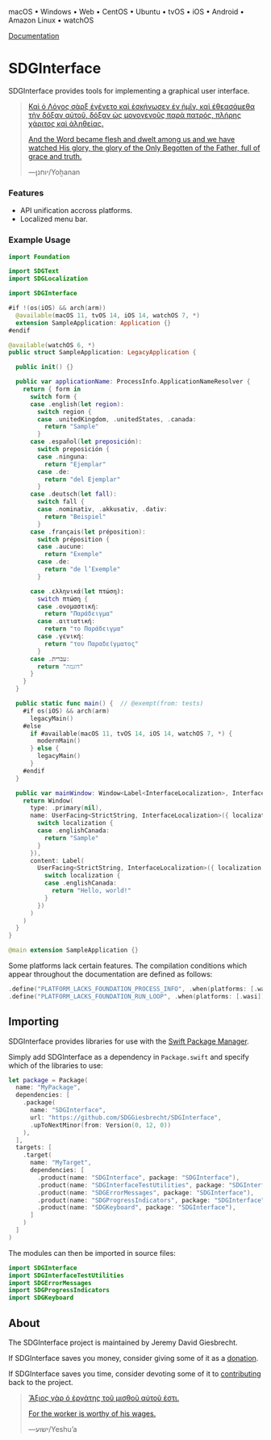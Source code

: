 <!--
 README.md

 This source file is part of the SDGInterface open source project.
 https://sdggiesbrecht.github.io/SDGInterface

 Copyright ©2018–2021 Jeremy David Giesbrecht and the SDGInterface project contributors.

 Soli Deo gloria.

 Licensed under the Apache Licence, Version 2.0.
 See http://www.apache.org/licenses/LICENSE-2.0 for licence information.
 -->

macOS • Windows • Web • CentOS • Ubuntu • tvOS • iOS • Android • Amazon Linux • watchOS

[Documentation](https://sdggiesbrecht.github.io/SDGInterface/%F0%9F%87%A8%F0%9F%87%A6EN)

# SDGInterface

SDGInterface provides tools for implementing a graphical user interface.

> [Καὶ ὁ Λόγος σὰρξ ἐγένετο καὶ ἐσκήνωσεν ἐν ἡμῖν, καὶ ἐθεασάμεθα τὴν δόξαν αὐτοῦ, δόξαν ὡς μονογενοῦς παρὰ πατρός, πλήρης χάριτος καὶ ἀληθείας.](https://www.biblegateway.com/passage/?search=John+1&version=SBLGNT;NIV)
>
> [And the Word became flesh and dwelt among us and we have watched His glory, the glory of the Only Begotten of the Father, full of grace and truth.](https://www.biblegateway.com/passage/?search=John+1&version=SBLGNT;NIV)
>
> ―‎יוחנן⁩/Yoẖanan

### Features

- API unification accross platforms.
- Localized menu bar.

### Example Usage

```swift
import Foundation

import SDGText
import SDGLocalization

import SDGInterface

#if !(os(iOS) && arch(arm))
  @available(macOS 11, tvOS 14, iOS 14, watchOS 7, *)
  extension SampleApplication: Application {}
#endif

@available(watchOS 6, *)
public struct SampleApplication: LegacyApplication {

  public init() {}

  public var applicationName: ProcessInfo.ApplicationNameResolver {
    return { form in
      switch form {
      case .english(let region):
        switch region {
        case .unitedKingdom, .unitedStates, .canada:
          return "Sample"
        }
      case .español(let preposición):
        switch preposición {
        case .ninguna:
          return "Ejemplar"
        case .de:
          return "del Ejemplar"
        }
      case .deutsch(let fall):
        switch fall {
        case .nominativ, .akkusativ, .dativ:
          return "Beispiel"
        }
      case .français(let préposition):
        switch préposition {
        case .aucune:
          return "Exemple"
        case .de:
          return "de l’Exemple"
        }

      case .ελληνικά(let πτώση):
        switch πτώση {
        case .ονομαστική:
          return "Παράδειγμα"
        case .αιτιατική:
          return "το Παράδειγμα"
        case .γενική:
          return "του Παραδείγματος"
        }
      case .עברית:
        return "דוגמה"
      }
    }
  }

  public static func main() {  // @exempt(from: tests)
    #if os(iOS) && arch(arm)
      legacyMain()
    #else
      if #available(macOS 11, tvOS 14, iOS 14, watchOS 7, *) {
        modernMain()
      } else {
        legacyMain()
      }
    #endif
  }

  public var mainWindow: Window<Label<InterfaceLocalization>, InterfaceLocalization> {
    return Window(
      type: .primary(nil),
      name: UserFacing<StrictString, InterfaceLocalization>({ localization in
        switch localization {
        case .englishCanada:
          return "Sample"
        }
      }),
      content: Label(
        UserFacing<StrictString, InterfaceLocalization>({ localization in
          switch localization {
          case .englishCanada:
            return "Hello, world!"
          }
        })
      )
    )
  }
}
```

```swift
@main extension SampleApplication {}
```

Some platforms lack certain features. The compilation conditions which appear throughout the documentation are defined as follows:

```swift
.define("PLATFORM_LACKS_FOUNDATION_PROCESS_INFO", .when(platforms: [.wasi])),
.define("PLATFORM_LACKS_FOUNDATION_RUN_LOOP", .when(platforms: [.wasi])),
```

## Importing

SDGInterface provides libraries for use with the [Swift Package Manager](https://swift.org/package-manager/).

Simply add SDGInterface as a dependency in `Package.swift` and specify which of the libraries to use:

```swift
let package = Package(
  name: "MyPackage",
  dependencies: [
    .package(
      name: "SDGInterface",
      url: "https://github.com/SDGGiesbrecht/SDGInterface",
      .upToNextMinor(from: Version(0, 12, 0))
    ),
  ],
  targets: [
    .target(
      name: "MyTarget",
      dependencies: [
        .product(name: "SDGInterface", package: "SDGInterface"),
        .product(name: "SDGInterfaceTestUtilities", package: "SDGInterface"),
        .product(name: "SDGErrorMessages", package: "SDGInterface"),
        .product(name: "SDGProgressIndicators", package: "SDGInterface"),
        .product(name: "SDGKeyboard", package: "SDGInterface"),
      ]
    )
  ]
)
```

The modules can then be imported in source files:

```swift
import SDGInterface
import SDGInterfaceTestUtilities
import SDGErrorMessages
import SDGProgressIndicators
import SDGKeyboard
```

## About

The SDGInterface project is maintained by Jeremy David Giesbrecht.

If SDGInterface saves you money, consider giving some of it as a [donation](https://paypal.me/JeremyGiesbrecht).

If SDGInterface saves you time, consider devoting some of it to [contributing](https://github.com/SDGGiesbrecht/SDGInterface) back to the project.

> [Ἄξιος γὰρ ὁ ἐργάτης τοῦ μισθοῦ αὐτοῦ ἐστι.](https://www.biblegateway.com/passage/?search=Luke+10&version=SBLGNT;NIV)
>
> [For the worker is worthy of his wages.](https://www.biblegateway.com/passage/?search=Luke+10&version=SBLGNT;NIV)
>
> ―‎ישוע/Yeshuʼa
